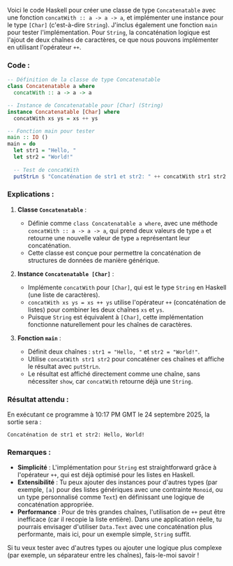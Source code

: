 Voici le code Haskell pour créer une classe de type `Concatenatable` avec une fonction `concatWith :: a -> a -> a`, et implémenter une instance pour le type `[Char]` (c'est-à-dire `String`). J'inclus également une fonction `main` pour tester l'implémentation. Pour `String`, la concaténation logique est l'ajout de deux chaînes de caractères, ce que nous pouvons implémenter en utilisant l'opérateur `++`.

### Code :
```haskell
-- Définition de la classe de type Concatenatable
class Concatenatable a where
  concatWith :: a -> a -> a

-- Instance de Concatenatable pour [Char] (String)
instance Concatenatable [Char] where
  concatWith xs ys = xs ++ ys

-- Fonction main pour tester
main :: IO ()
main = do
  let str1 = "Hello, "
  let str2 = "World!"
  
  -- Test de concatWith
  putStrLn $ "Concaténation de str1 et str2: " ++ concatWith str1 str2  -- Devrait afficher : Hello, World!
```

### Explications :
1. **Classe `Concatenatable`** :
   - Définie comme `class Concatenatable a where`, avec une méthode `concatWith :: a -> a -> a`, qui prend deux valeurs de type `a` et retourne une nouvelle valeur de type `a` représentant leur concaténation.
   - Cette classe est conçue pour permettre la concaténation de structures de données de manière générique.

2. **Instance `Concatenatable [Char]`** :
   - Implémente `concatWith` pour `[Char]`, qui est le type `String` en Haskell (une liste de caractères).
   - `concatWith xs ys = xs ++ ys` utilise l'opérateur `++` (concaténation de listes) pour combiner les deux chaînes `xs` et `ys`.
   - Puisque `String` est équivalent à `[Char]`, cette implémentation fonctionne naturellement pour les chaînes de caractères.

3. **Fonction `main`** :
   - Définit deux chaînes : `str1 = "Hello, "` et `str2 = "World!"`.
   - Utilise `concatWith str1 str2` pour concaténer ces chaînes et affiche le résultat avec `putStrLn`.
   - Le résultat est affiché directement comme une chaîne, sans nécessiter `show`, car `concatWith` retourne déjà une `String`.

### Résultat attendu :
En exécutant ce programme à 10:17 PM GMT le 24 septembre 2025, la sortie sera :
```
Concaténation de str1 et str2: Hello, World!
```

### Remarques :
- **Simplicité** : L'implémentation pour `String` est straightforward grâce à l'opérateur `++`, qui est déjà optimisé pour les listes en Haskell.
- **Extensibilité** : Tu peux ajouter des instances pour d'autres types (par exemple, `[a]` pour des listes génériques avec une contrainte `Monoid`, ou un type personnalisé comme `Text`) en définissant une logique de concaténation appropriée.
- **Performance** : Pour de très grandes chaînes, l'utilisation de `++` peut être inefficace (car il recopie la liste entière). Dans une application réelle, tu pourrais envisager d'utiliser `Data.Text` avec une concaténation plus performante, mais ici, pour un exemple simple, `String` suffit.

Si tu veux tester avec d'autres types ou ajouter une logique plus complexe (par exemple, un séparateur entre les chaînes), fais-le-moi savoir !
